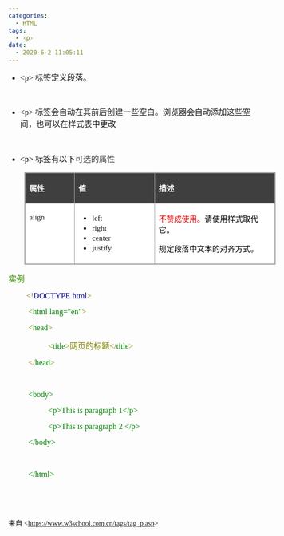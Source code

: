 ```yaml
---
categories:
  - HTML
tags:
  - ‹p›
date:
  - 2020-6-2 11:05:11
---
```


<ul style="list-style-type:disc">
    <li><span style="font-size:12.0pt"><span style="font-family:&quot;Comic Sans MS&quot;">&lt;p&gt;
            </span></span><span style="font-size:12.0pt"><span
                style="font-family:&quot;Microsoft YaHei UI&quot;">标签定义段落。</span></span></li>
</ul>
<p><span style="font-size:12.0pt"><span style="font-family:&quot;Microsoft YaHei UI&quot;"></span></span><br></p>
<ul style="list-style-type:disc">
    <li><span style="font-size:12.0pt"><span style="font-family:&quot;Comic Sans MS&quot;">&lt;p&gt;
            </span></span><span style="font-size:12.0pt"><span
                style="font-family:&quot;Microsoft YaHei UI&quot;">标签会自动在其前后创建一些空白。浏览器会自动添加这些空间，也可以在样式表中更改</span></span>
    </li>
</ul>
<p><span style="font-size:12.0pt"><span style="font-family:微软雅黑">&nbsp;</span></span></p>
<ul style="list-style-type:disc">
    <li><span style="font-size:12.0pt"><span style="font-family:&quot;Comic Sans MS&quot;"><span
                    style="color:black">&lt;p&gt; </span></span></span><span style="font-size:12.0pt"><span
                style="font-family:&quot;Microsoft YaHei UI&quot;"><span
                    style="color:black">标签有以下</span></span></span><span style="font-size:12.0pt"><span
                style="font-family:&quot;Microsoft YaHei UI&quot;"><span
                    style="color:#3f3f3f">可选的属性</span></span></span></li>
</ul>
<table summary="" cellspacing="0"
    style="border-collapse:collapse; border-color:#a3a3a3; border-style:solid; border-width:1px;margin-left:32px;"
    class=" cke_show_border">
    <tbody>
        <tr>
            <td
                style="background-color:#3f3f3f; border-bottom:1px solid #a3a3a3; border-left:1px solid #a3a3a3; border-right:1px solid #a3a3a3; border-top:1px solid #a3a3a3; vertical-align:top; width:.9923in">
                <p><span style="font-size:11.5pt"><span style="font-family:&quot;Microsoft YaHei UI&quot;"><span
                                style="color:white"><strong>属性</strong></span></span></span></p>
            </td>
            <td
                style="background-color:#3f3f3f; border-bottom:1px solid #a3a3a3; border-left:1px solid #a3a3a3; border-right:1px solid #a3a3a3; border-top:1px solid #a3a3a3; vertical-align:top; width:1.6333in">
                <p><span style="font-size:11.5pt"><span style="font-family:&quot;Microsoft YaHei UI&quot;"><span
                                style="color:white"><strong>值</strong></span></span></span></p>
            </td>
            <td
                style="background-color:#3f3f3f; border-bottom:1px solid #a3a3a3; border-left:1px solid #a3a3a3; border-right:1px solid #a3a3a3; border-top:1px solid #a3a3a3; vertical-align:top; width:2.8423in">
                <p><span style="font-size:11.5pt"><span style="font-family:&quot;Microsoft YaHei UI&quot;"><span
                                style="color:white"><strong>描述</strong></span></span></span></p>
            </td>
        </tr>
        <tr>
            <td
                style="background-color:white; border-bottom:1px solid #a3a3a3; border-left:1px solid #a3a3a3; border-right:1px solid #a3a3a3; border-top:1px solid #a3a3a3; vertical-align:top; width:.9145in">
                <p><span style="font-size:11.5pt"><span
                            style="font-family:&quot;Comic Sans MS&quot;">align</span></span></p>
            </td>
            <td
                style="background-color:white; border-bottom:1px solid #a3a3a3; border-left:1px solid #a3a3a3; border-right:1px solid #a3a3a3; border-top:1px solid #a3a3a3; vertical-align:top; width:1.7118in">
                <ul>
                    <li><span style="font-size:11.5pt"><span
                                style="font-family:&quot;Comic Sans MS&quot;">left</span></span></li>
                    <li><span style="font-size:11.5pt"><span
                                style="font-family:&quot;Comic Sans MS&quot;">right</span></span></li>
                    <li><span style="font-size:11.5pt"><span
                                style="font-family:&quot;Comic Sans MS&quot;">center</span></span></li>
                    <li><span style="font-size:11.5pt"><span
                                style="font-family:&quot;Comic Sans MS&quot;">justify</span></span></li>
                </ul>
            </td>
            <td
                style="background-color:white; border-bottom:1px solid #a3a3a3; border-left:1px solid #a3a3a3; border-right:1px solid #a3a3a3; border-top:1px solid #a3a3a3; vertical-align:top; width:2.8701in">
                <p><span style="font-size:11.5pt"><span style="font-family:&quot;Microsoft YaHei UI&quot;"><span
                                style="color:#e80000">不赞成使用。</span><span
                                style="color:black">请使用样式取代它。</span></span></span></p>
                <p><span style="font-size:11.5pt"><span style="font-family:&quot;Microsoft YaHei UI&quot;"><span
                                style="color:black">规定段落中文本的对齐方式。</span></span></span></p>
            </td>
        </tr>
    </tbody>
</table>
<p><span style="font-size:12.0pt"><span style="font-family:&quot;Microsoft YaHei UI&quot;"><span
                style="color:#6da845"><strong>实例</strong></span></span></span></p>
<p style="margin-left:36px"><span style="font-size:12.0pt"><span style="font-family:&quot;Comic Sans MS&quot;"><span
                style="color:olive">&lt;</span><span style="color:gray">!</span><span style="color:darkblue">DOCTYPE
                html</span><span style="color:olive">&gt;</span></span></span></p>
<p style="margin-left: 40px;"><span style="font-size:12.0pt"><span style="font-family:&quot;Comic Sans MS&quot;"><span
                style="color:olive">&lt;</span><span style="color:green">html</span><span style="color:green">
                lang="en"</span><span style="color:olive">&gt; </span></span></span></p>
<p style="margin-left: 40px;"><span style="font-size:12.0pt"><span style="font-family:&quot;Comic Sans MS&quot;"><span
                style="color:olive">&lt;</span><span style="color:green">head</span><span
                style="color:olive">&gt;</span></span></span></p>
<p style="margin-left: 80px;"><span style="font-size:12.0pt"><span style="font-family:&quot;Comic Sans MS&quot;"><span
                style="color:olive">&lt;</span></span><span style="font-family:&quot;Comic Sans MS&quot;"><span
                style="color:green">title</span></span><span style="font-family:&quot;Comic Sans MS&quot;"><span
                style="color:olive">&gt;</span></span><span style="font-family:&quot;Microsoft YaHei UI&quot;"><span
                style="color:olive">网页的标题</span></span><span style="font-family:&quot;Comic Sans MS&quot;"><span
                style="color:olive">&lt;/</span></span><span style="font-family:&quot;Comic Sans MS&quot;"><span
                style="color:green">title</span></span><span style="font-family:&quot;Comic Sans MS&quot;"><span
                style="color:olive">&gt;</span></span></span></p>
<p style="margin-left: 40px;"><span style="font-size:12.0pt"><span style="font-family:&quot;Comic Sans MS&quot;"><span
                style="color:olive">&lt;/</span><span style="color:green">head</span><span
                style="color:olive">&gt;</span></span></span></p>
<p style="margin-left: 40px;"><span style="font-size:12.0pt"><span style="font-family:&quot;Comic Sans MS&quot;"><span
                style="color:olive">&nbsp;</span></span></span></p>
<p style="margin-left: 40px;"><span style="font-size:12.0pt"><span style="font-family:&quot;Comic Sans MS&quot;"><span
                style="color:green">&lt;body&gt;</span></span></span></p>
<p style="margin-left: 80px;"><span style="font-size:12.0pt"><span style="font-family:&quot;Comic Sans MS&quot;"><span
                style="color:green">&lt;p&gt;This is paragraph
                1&lt;/p&gt;</span></span></span></p>
<p style="margin-left: 80px;"><span style="font-size:12.0pt"><span style="font-family:&quot;Comic Sans MS&quot;"><span
                style="color:green">&lt;p&gt;This is paragraph 2
                &lt;/p&gt;</span></span></span></p>
<p style="margin-left: 40px;"><span style="font-size:12.0pt"><span style="font-family:&quot;Comic Sans MS&quot;"><span
                style="color:green">&lt;/body&gt;</span></span></span></p>
<p style="margin-left: 40px;"><span style="font-size:12.0pt"><span style="font-family:&quot;Comic Sans MS&quot;"><span
                style="color:green">&nbsp;</span></span></span></p>
<p style="margin-left: 40px;"><span style="font-size:12.0pt"><span style="font-family:&quot;Comic Sans MS&quot;"><span
                style="color:green">&lt;/html&gt;</span></span></span></p>
<p><span style="font-size:12.0pt"><span style="font-family:&quot;Comic Sans MS&quot;"><span
                style="color:green">&nbsp;</span></span></span></p>
<p><span style="font-size:12.0pt"><span style="font-family:&quot;Comic Sans MS&quot;">&nbsp;</span></span></p>
<p><span style="font-family:&quot;Microsoft YaHei UI&quot;">来自</span><span
        style="font-family:&quot;Comic Sans MS&quot;"> &lt;</span><a
        data-cke-saved-href="https://www.w3school.com.cn/tags/tag_p.asp"
        href="https://www.w3school.com.cn/tags/tag_p.asp"><span
            style="font-family:&quot;Comic Sans MS&quot;">https://www.w3school.com.cn/tags/tag_p.asp</span></a><span
        style="font-family:&quot;Comic Sans MS&quot;">&gt; </span></p>
